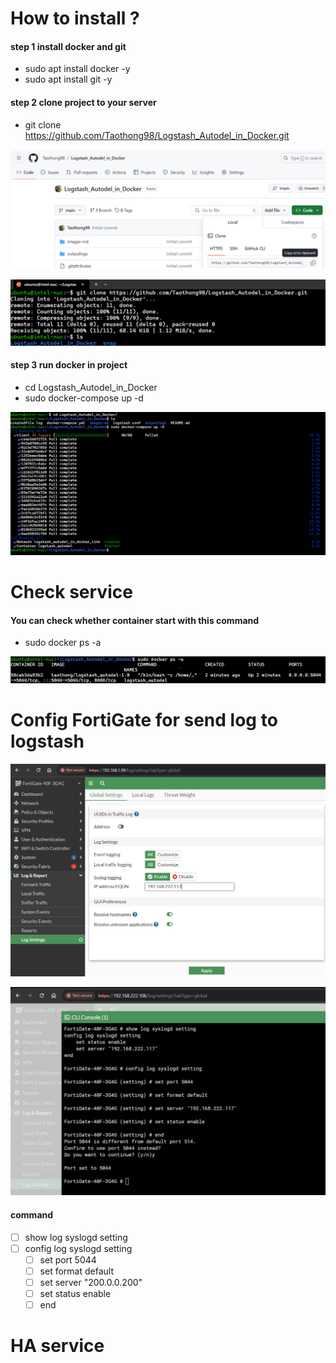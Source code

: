 ﻿# How to install ?
   #### step 1 install docker and git
   
- sudo apt install docker -y 
- sudo apt install git -y 

#### step 2 clone project to your server

- git clone https://github.com/Taothong98/Logstash_Autodel_in_Docker.git 

![linkclone](images-md/linkclone2.png)

![gitclone](images-md/gitclone.png)

#### step 3 run docker in project

- cd Logstash_Autodel_in_Docker
- sudo docker-compose up -d

![composeup](images-md/composeup.png)

# Check service
#### You can check whether container start with this command 

- sudo docker ps -a

![checkdocker](images-md/checkdocker2.png)

# Config FortiGate for send log to logstash

![fortisetloggui](images-md/fortisetloggui.png)

![configgui](images-md/configgui.png)

####  command

- [ ] show log syslogd setting
- [ ] config log syslogd setting 
    - [ ] set port 5044
    - [ ] set format default
    - [ ] set server "200.0.0.200"
    - [ ] set status enable
	- [ ] end
	
# HA service	

	
	